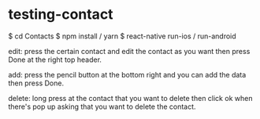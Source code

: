 # testing-contact

$ cd Contacts
$ npm install / yarn
$ react-native run-ios / run-android


edit: press the certain contact and edit the contact as you want then press Done at the right top header.

add: press the pencil button at the bottom right and you can add the data then press Done.

delete: long press at the contact that you want to delete then click ok when there's pop up asking that you want to delete the contact.
